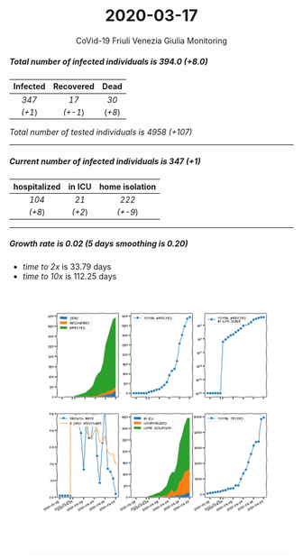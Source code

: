<div align='center'>

# 2020-03-17
CoVid-19 Friuli Venezia Giulia Monitoring
</div>

##### Total number of infected individuals is 394.0 (+8.0)
Infected | Recovered | Dead
:---: | :---: | :---:
*347* | *17* | *30*
*(+1*) | *(+-1*) | (*+8*)

*Total number of tested individuals is 4958 (+107)*
***
##### Current number of infected individuals is 347 (+1)
hospitalized | in ICU | home isolation
:---: | :---: | :---:
*104* |*21* |*222*
*(+8*) |*(+2*) |*(+-9*)
***
##### Growth rate is 0.02 (5 days smoothing is 0.20)
- *time to 2x* is 33.79 days
- *time to 10x* is 112.25 days
![stats][stats]

[stats]: stats_FriuliVeneziaGiulia.png
